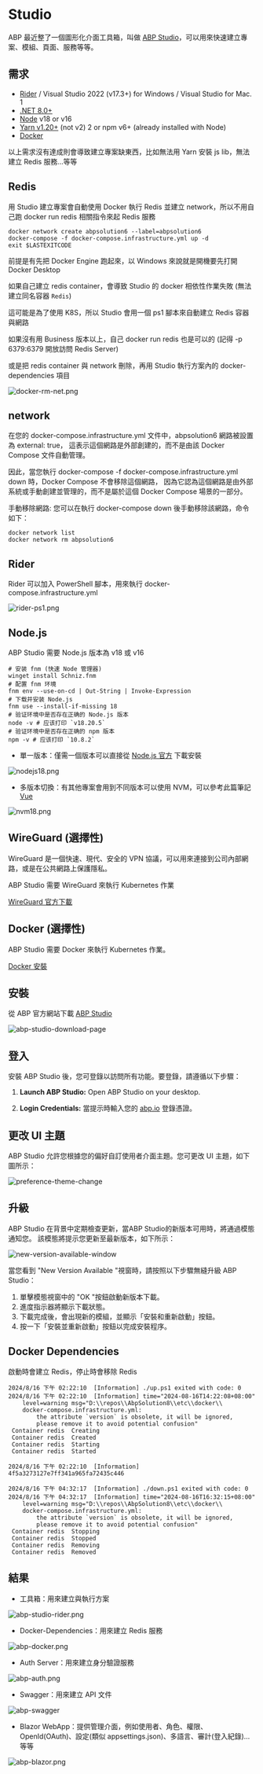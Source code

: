 # Studio

ABP 最近整了一個圖形化介面工具箱，叫做 [ABP Studio](https://abp.io/studio)，可以用來快速建立專案、模組、頁面、服務等等。

## 需求

* [Rider](https://www.jetbrains.com/rider/download/#section=windows) / Visual Studio 2022 (v17.3+) for Windows / Visual Studio for Mac. 1
* [.NET 8.0+](https://dotnet.microsoft.com/zh-tw/download/dotnet/8.0)
* [Node](Node-js.md) v18 or v16
* [Yarn v1.20+](https://classic.yarnpkg.com/lang/en/docs/install/#windows-stable) (not v2) 2 or npm v6+ (already installed with Node)
* [Docker](https://docs.docker.com/get-started/get-docker/)

以上需求沒有達成則會導致建立專案缺東西，比如無法用 Yarn 安裝 js lib，無法建立 Redis 服務...等等

## Redis
用 Studio 建立專案會自動使用 Docker 執行 Redis 並建立 network，所以不用自己跑 docker run redis 相關指令來起 Redis 服務

```Shell
docker network create abpsolution6 --label=abpsolution6
docker-compose -f docker-compose.infrastructure.yml up -d
exit $LASTEXITCODE
```

前提是有先把 Docker Engine 跑起來，以 Windows 來說就是開機要先打開 Docker Desktop

如果自己建立 redis container，會導致 Studio 的 docker 相依性作業失敗 (無法建立同名容器 `Redis`)

這可能是為了使用 K8S，所以 Studio 會用一個 ps1 腳本來自動建立 Redis 容器與網路

如果沒有用 Business 版本以上，自己 docker run redis 也是可以的 (記得 -p 6379:6379 開放訪問 Redis Server)

或是把 redis container 與 network 刪除，再用 Studio 執行方案內的 docker-dependencies 項目

![docker-rm-net.png](docker-rm-net.png)

## network
在您的 docker-compose.infrastructure.yml 文件中，abpsolution6 網路被設置為 external: true， 
這表示這個網路是外部創建的，而不是由該 Docker Compose 文件自動管理。

因此，當您執行 docker-compose -f docker-compose.infrastructure.yml down 時，Docker Compose 不會移除這個網路，
因為它認為這個網路是由外部系統或手動創建並管理的，而不是屬於這個 Docker Compose 場景的一部分。

手動移除網路: 您可以在執行 docker-compose down 後手動移除該網路，命令如下：
    
```Shell
docker network list
docker network rm abpsolution6
```

## Rider

Rider 可以加入 PowerShell 腳本，用來執行 docker-compose.infrastructure.yml

![rider-ps1.png](rider-ps1.png)

## Node.js
ABP Studio 需要 Node.js 版本為 v18 或 v16

```Shell
# 安装 fnm (快速 Node 管理器)
winget install Schniz.fnm
# 配置 fnm 环境
fnm env --use-on-cd | Out-String | Invoke-Expression
# 下载并安装 Node.js
fnm use --install-if-missing 18
# 验证环境中是否存在正确的 Node.js 版本
node -v # 应该打印 `v18.20.5`
# 验证环境中是否存在正确的 npm 版本
npm -v # 应该打印 `10.8.2`
```

- 單一版本：僅需一個版本可以直接從 [Node.js 官方](https://nodejs.org/zh-cn/download/prebuilt-installer) 下載安裝

![nodejs18.png](nodejs18.png)

- 多版本切換：有其他專案會用到不同版本可以使用 NVM，可以參考此篇筆記 [Vue](Vue.md)

![nvm18.png](nvm18.png)

## WireGuard (選擇性)
WireGuard 是一個快速、現代、安全的 VPN 協議，可以用來連接到公司內部網路，或是在公共網路上保護隱私。

ABP Studio 需要 WireGuard 來執行 Kubernetes 作業

[WireGuard 官方下載](https://www.wireguard.com/install/#windows-7-81-10-11-2008r2-2012r2-2016-2019-2022)

## Docker (選擇性)
ABP Studio 需要 Docker 來執行 Kubernetes 作業。

[Docker 安裝](https://docs.docker.com/get-docker/)

## 安裝
從 ABP 官方網站下載 [ABP Studio](https://abp.io/studio)

![abp-studio-download-page](https://raw.githubusercontent.com/abpframework/abp/rel-8.2/docs/en/studio/images/abp-studio-download-page.png)

## 登入
安裝 ABP Studio 後，您可登錄以訪問所有功能。要登錄，請遵循以下步驟：

1. **Launch ABP Studio:** Open ABP Studio on your desktop.

2. **Login Credentials:** 當提示時輸入您的 [abp.io](https://abp.io/) 登錄憑證。

## 更改 UI 主題
ABP Studio 允許您根據您的偏好自訂使用者介面主題。您可更改 UI 主題，如下圖所示：

![preference-theme-change](https://raw.githubusercontent.com/abpframework/abp/rel-8.2/docs/en/studio/images/preference-theme-change.png)

## 升級
ABP Studio 在背景中定期檢查更新，當ABP Studio的新版本可用時，將通過模態通知您。
該模態將提示您更新至最新版本，如下所示：

![new-version-available-window](https://raw.githubusercontent.com/abpframework/abp/rel-8.2/docs/en/studio/images/new-version-available-window.png)

當您看到 "New Version Available "視窗時，請按照以下步驟無縫升級 ABP Studio：

1. 單擊模態視窗中的 "OK "按鈕啟動新版本下載。
2. 進度指示器將顯示下載狀態。
3. 下載完成後，會出現新的模組，並顯示「安裝和重新啟動」按鈕。
4. 按一下「安裝並重新啟動」按鈕以完成安裝程序。

## Docker Dependencies
啟動時會建立 Redis，停止時會移除 Redis

```
2024/8/16 下午 02:22:10  [Information] ./up.ps1 exited with code: 0
2024/8/16 下午 02:22:10  [Information] time="2024-08-16T14:22:08+08:00" 
    level=warning msg="D:\\repos\\AbpSolution8\\etc\\docker\\
    docker-compose.infrastructure.yml: 
        the attribute `version` is obsolete, it will be ignored, 
        please remove it to avoid potential confusion"
 Container redis  Creating
 Container redis  Created
 Container redis  Starting
 Container redis  Started

2024/8/16 下午 02:22:10  [Information] 4f5a3273127e7ff341a965fa72435c446

2024/8/16 下午 04:32:17  [Information] ./down.ps1 exited with code: 0
2024/8/16 下午 04:32:17  [Information] time="2024-08-16T16:32:15+08:00" 
    level=warning msg="D:\\repos\\AbpSolution8\\etc\\docker\\
    docker-compose.infrastructure.yml: 
        the attribute `version` is obsolete, it will be ignored, 
        please remove it to avoid potential confusion"
 Container redis  Stopping
 Container redis  Stopped
 Container redis  Removing
 Container redis  Removed
```

## 結果

- 工具箱：用來建立與執行方案

![abp-studio-rider.png](abp-studio-rider.png)

- Docker-Dependencies：用來建立 Redis 服務

![abp-docker.png](abp-docker.png)

- Auth Server：用來建立身分驗證服務

![abp-auth.png](abp-auth.png)

- Swagger：用來建立 API 文件

![abp-swagger](abp-swagger.png)

- Blazor WebApp：提供管理介面，例如使用者、角色、權限、OpenId(OAuth)、設定(類似 appsettings.json)、多語言、審計(登入紀錄)...等等

![abp-blazor.png](abp-blazor.png)